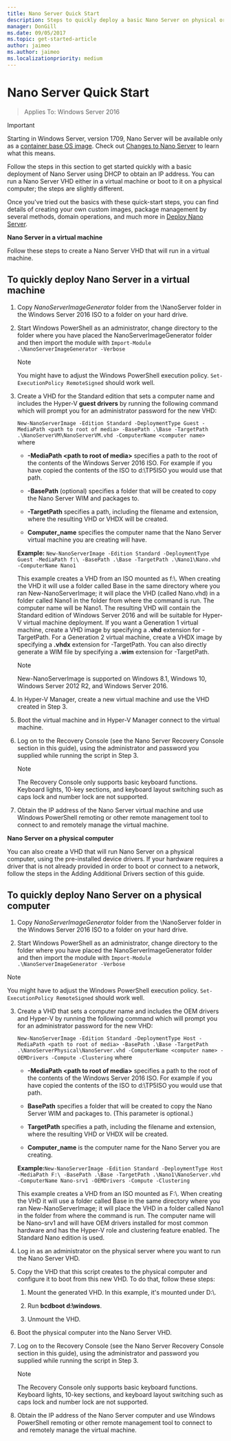 ```yaml
---
title: Nano Server Quick Start
description: Steps to quickly deploy a basic Nano Server on physical or virtual machines
manager: DonGill
ms.date: 09/05/2017
ms.topic: get-started-article
author: jaimeo
ms.author: jaimeo
ms.localizationpriority: medium
---
```

# Nano Server Quick Start

>Applies To: Windows Server 2016

> [!IMPORTANT]
> Starting in Windows Server, version 1709, Nano Server will be available only as a [container base OS image](/virtualization/windowscontainers/quick-start/using-insider-container-images#install-base-container-image). Check out [Changes to Nano Server](nano-in-semi-annual-channel.md) to learn what this means.

Follow the steps in this section to get started quickly with a basic deployment of Nano Server using DHCP to obtain an IP address. You can run a Nano Server VHD either in a virtual machine or boot to it on a physical computer; the steps are slightly different.

Once you've tried out the basics with these quick-start steps, you can find details of creating your own custom images, package management by several methods, domain operations, and much more in [Deploy Nano Server](Deploy-Nano-Server.md).

**Nano Server in a virtual machine**

Follow these steps to create a Nano Server VHD that will run in a virtual machine.

## To quickly deploy Nano Server in a virtual machine

1. Copy *NanoServerImageGenerator* folder from the \NanoServer folder in the Windows Server 2016 ISO to a folder on your hard drive.

2. Start Windows PowerShell as an administrator, change directory to the folder where you have placed the NanoServerImageGenerator folder and then import the module with `Import-Module .\NanoServerImageGenerator -Verbose`
   >[!NOTE]
   >You might have to adjust the Windows PowerShell execution policy. `Set-ExecutionPolicy RemoteSigned` should work well.

3. Create a VHD for the Standard edition that sets a computer name and includes the Hyper-V **guest drivers** by running the following command which will prompt you for an administrator password for the new VHD:

   `New-NanoServerImage -Edition Standard -DeploymentType Guest -MediaPath <path to root of media> -BasePath .\Base -TargetPath .\NanoServerVM\NanoServerVM.vhd -ComputerName <computer name>` where

   -   **-MediaPath <path to root of media\>** specifies a path to the root of the contents of the Windows Server 2016 ISO. For example if you have copied the contents of the ISO to d:\TP5ISO you would use that path.

   -   **-BasePath** (optional) specifies a folder that will be created to copy the Nano Server WIM and packages to.

   -   **-TargetPath** specifies a path, including the filename and extension, where the resulting VHD or VHDX will be created.

   -   **Computer_name** specifies the computer name that the Nano Server virtual machine you are creating will have.

   **Example:** `New-NanoServerImage -Edition Standard -DeploymentType Guest -MediaPath f:\ -BasePath .\Base -TargetPath .\Nano1\Nano.vhd -ComputerName Nano1`

   This example creates a VHD from an ISO mounted as f:\\. When creating the VHD it will use a folder called Base in the same directory where you ran New-NanoServerImage; it will place the VHD (called Nano.vhd) in a folder called Nano1 in the folder from where the command is run. The computer name will be Nano1. The resulting VHD will contain the Standard edition of Windows Server 2016 and will be suitable for Hyper-V virtual machine deployment. If you want a Generation 1 virtual machine, create a VHD image by specifying a  **.vhd** extension for -TargetPath. For a Generation 2 virtual machine, create a VHDX image by specifying a  **.vhdx** extension for -TargetPath. You can also directly generate a WIM file by specifying a **.wim** extension for -TargetPath.

   > [!NOTE]
   > New-NanoServerImage is supported on Windows 8.1, Windows 10, Windows Server 2012 R2, and Windows Server 2016.

4. In Hyper-V Manager, create a new virtual machine and use the VHD created in Step 3.

5. Boot the virtual machine and in Hyper-V Manager connect to the virtual machine.

6. Log on to the Recovery Console (see the Nano Server Recovery Console section in this guide), using the administrator and password you supplied while running the script in Step 3.
   > [!NOTE]
   > The Recovery Console only supports basic keyboard functions. Keyboard lights, 10-key sections, and keyboard layout switching such as caps lock and number lock are not supported.

7. Obtain the IP address of the Nano Server virtual machine and use Windows PowerShell remoting or other remote management tool to connect to and remotely manage the virtual machine.

**Nano Server on a physical computer**

You can also create a VHD that will run Nano Server on a physical computer, using the pre-installed device drivers. If your hardware requires a driver that is not already provided in order to boot or connect to a network, follow the steps in the Adding Additional Drivers section of this guide.

## To quickly deploy Nano Server on a physical computer

1.  Copy *NanoServerImageGenerator* folder from the \NanoServer folder in the Windows Server 2016 ISO to a folder on your hard drive.

2.  Start Windows PowerShell as an administrator, change directory to the folder where you have placed the NanoServerImageGenerator folder and then import the module with `Import-Module .\NanoServerImageGenerator -Verbose`

>[!NOTE]
>You might have to adjust the Windows PowerShell execution policy. `Set-ExecutionPolicy RemoteSigned` should work well.

3. Create a VHD that sets a computer name and includes the OEM drivers and Hyper-V by running the following command which will prompt you for an administrator password for the new VHD:

   `New-NanoServerImage -Edition Standard -DeploymentType Host -MediaPath <path to root of media> -BasePath .\Base -TargetPath .\NanoServerPhysical\NanoServer.vhd -ComputerName <computer name> -OEMDrivers -Compute -Clustering` where

   -   **-MediaPath <path to root of media\>** specifies a path to the root of the contents of the Windows Server 2016 ISO. For example if you have copied the contents of the ISO to d:\TP5ISO you would use that path.

   -   **BasePath** specifies a folder that will be created to copy the Nano Server WIM and packages to. (This parameter is optional.)

   -   **TargetPath** specifies a path, including the filename and extension, where the resulting VHD or VHDX will be created.

   -   **Computer_name** is the computer name for the Nano Server you are creating.

   **Example:**`New-NanoServerImage -Edition Standard -DeploymentType Host -MediaPath F:\ -BasePath .\Base -TargetPath .\Nano1\NanoServer.vhd -ComputerName Nano-srv1 -OEMDrivers -Compute -Clustering`

   This example creates a VHD from an ISO mounted as F:\\. When creating the VHD it will use a folder called Base in the same directory where you ran New-NanoServerImage; it will place the VHD in a folder called Nano1 in the folder from where the command is run. The computer name will be Nano-srv1 and will have OEM drivers installed for most common hardware and has the Hyper-V role and clustering feature enabled. The Standard Nano edition is used.

4. Log in as an administrator on the physical server where you want to run the Nano Server VHD.

5. Copy the VHD that this script creates to the physical computer and configure it to boot from this new VHD. To do that, follow these steps:

   1.  Mount the generated VHD. In this example, it's mounted under D:\\.

   2.  Run **bcdboot d:\windows**.

   3.  Unmount the VHD.

6. Boot the physical computer into the Nano Server VHD.

7. Log on to the Recovery Console (see the Nano Server Recovery Console section in this guide), using the administrator and password you supplied while running the script in Step 3.
   > [!NOTE]
   > The Recovery Console only supports basic keyboard functions. Keyboard lights, 10-key sections, and keyboard layout switching such as caps lock and number lock are not supported.

8. Obtain the IP address of the Nano Server computer and use Windows PowerShell remoting or other remote management tool to connect to and remotely manage the virtual machine.
